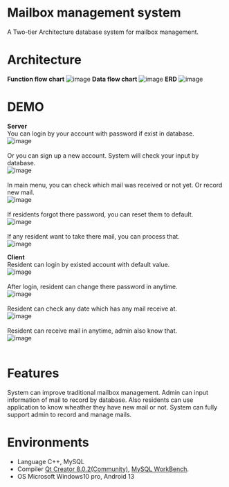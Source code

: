 # Mailbox management system
A Two-tier Architecture database system for mailbox management.

# Architecture

**Function flow chart**
![image](https://github.com/ooniwatori/mailbox-management-system/blob/main/diagram/function%20flow%20chart.png)
**Data flow chart**
![image](https://github.com/ooniwatori/mailbox-management-system/blob/main/diagram/data%20flow%20chart.png)
**ERD**
![image](https://github.com/ooniwatori/mailbox-management-system/blob/main/diagram/er%20model.png)



# DEMO

**Server**
<br />You can login by your account with password if exist in database.<br />
![image](https://github.com/ooniwatori/mailbox-management-system/blob/main/demo1/demo1-1.png
)<br />
<br />Or you can sign up a new account. System will check your input by database.<br />
![image](https://github.com/ooniwatori/mailbox-management-system/blob/main/demo1/demo1-2.png
)<br />
<br />In main menu, you can check which mail was received or not yet. Or record new mail.<br />
![image](https://github.com/ooniwatori/mailbox-management-system/blob/main/demo1/demo1-3.png
)<br />
<br />If residents forgot there password, you can reset them to default.<br />
![image](https://github.com/ooniwatori/mailbox-management-system/blob/main/demo1/demo1-4.png
)<br />
<br />If any resident want to take there mail, you can process that. <br />
![image](https://github.com/ooniwatori/mailbox-management-system/blob/main/demo1/demo1-5.png
)<br />

**Client**
<br />Resident can login by existed account with default value.<br />
![image](https://github.com/ooniwatori/mailbox-management-system/blob/main/demo2/demo2-1.png
)<br />
<br />After login, resident can change there password in anytime.<br />
![image](https://github.com/ooniwatori/mailbox-management-system/blob/main/demo2/demo2-2.png
)<br />
<br />Resident can check any date which has any mail receive at.<br />
![image](https://github.com/ooniwatori/mailbox-management-system/blob/main/demo2/demo2-3.png
)<br /><br />
Resident can receive mail in anytime, admin also know that.<br />
![image](https://github.com/ooniwatori/mailbox-management-system/blob/main/demo2/demo2-4.png
)<br /><br />



# Features

System can improve traditional mailbox management. Admin can input information of mail to record by database.
Also residents can use application to know wheather they have new mail or not.
System can fully support admin to record and manage mails. 

# Environments 

* Language C++, MySQL
* Compiler [Qt Creator 8.0.2(Community)](https://www.qt.io/), [MySQL WorkBench](https://www.mysql.com/products/workbench/).
* OS Microsoft Windows10 pro, Android 13
